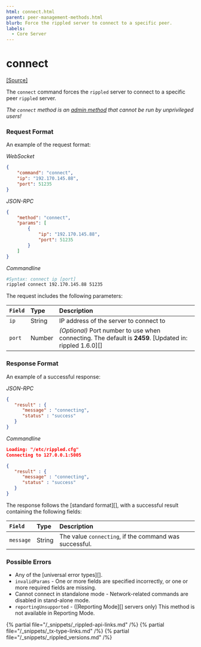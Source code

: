 ```yaml
---
html: connect.html
parent: peer-management-methods.html
blurb: Force the rippled server to connect to a specific peer.
labels:
  - Core Server
---
```

# connect
[[Source]](https://github.com/ripple/rippled/blob/a61ffab3f9010d8accfaa98aa3cacc7d38e74121/src/ripple/rpc/handlers/Connect.cpp "Source")

The `connect` command forces the `rippled` server to connect to a specific peer `rippled` server.

*The `connect` method is an [admin method](admin-api-methods.html) that cannot be run by unprivileged users!*

### Request Format
An example of the request format:

<!-- MULTICODE_BLOCK_START -->

*WebSocket*

```json
{
    "command": "connect",
    "ip": "192.170.145.88",
    "port": 51235
}
```

*JSON-RPC*

```json
{
    "method": "connect",
    "params": [
        {
            "ip": "192.170.145.88",
            "port": 51235
        }
    ]
}
```


*Commandline*

```sh
#Syntax: connect ip [port]
rippled connect 192.170.145.88 51235
```

<!-- MULTICODE_BLOCK_END -->

The request includes the following parameters:

| `Field` | Type   | Description                                               |
|:--------|:-------|:----------------------------------------------------------|
| `ip`    | String | IP address of the server to connect to                    |
| `port`  | Number | _(Optional)_ Port number to use when connecting. The default is **2459**. [Updated in: rippled 1.6.0][] |

### Response Format

An example of a successful response:

<!-- MULTICODE_BLOCK_START -->

*JSON-RPC*

```json
{
   "result" : {
      "message" : "connecting",
      "status" : "success"
   }
}
```

*Commandline*

```json
Loading: "/etc/rippled.cfg"
Connecting to 127.0.0.1:5005

{
   "result" : {
      "message" : "connecting",
      "status" : "success"
   }
}
```

<!-- MULTICODE_BLOCK_END -->

The response follows the [standard format][], with a successful result containing the following fields:

| `Field`   | Type   | Description                                            |
|:----------|:-------|:-------------------------------------------------------|
| `message` | String | The value `connecting`, if the command was successful. |

### Possible Errors

- Any of the [universal error types][].
- `invalidParams` - One or more fields are specified incorrectly, or one or more required fields are missing.
- Cannot connect in standalone mode - Network-related commands are disabled in stand-alone mode.
- `reportingUnsupported` - ([Reporting Mode][] servers only) This method is not available in Reporting Mode.

<!--{# common link defs #}-->
{% partial file="/_snippets/_rippled-api-links.md" /%}
{% partial file="/_snippets/_tx-type-links.md" /%}
{% partial file="/_snippets/_rippled_versions.md" /%}
